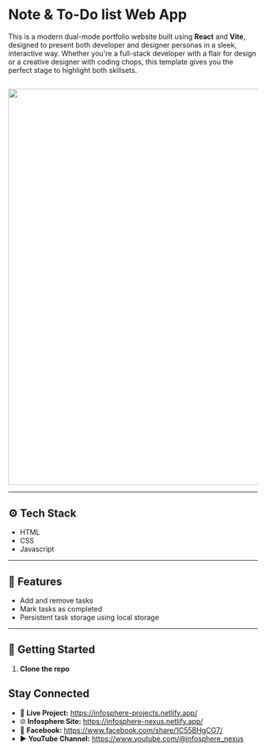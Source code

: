 # Note & To-Do list Web App

This is a modern dual-mode portfolio website built using **React** and **Vite**, designed to present both developer and designer personas in a sleek, interactive way. Whether you're a full-stack developer with a flair for design or a creative designer with coding chops, this template gives you the perfect stage to highlight both skillsets.

## 

  <p align="center">
  <img src="https://i.postimg.cc/65h2CkSQ/image.png" width="800"/>
  </p>

---

## ⚙️ Tech Stack

- HTML
- CSS
- Javascript
  
---

## 🧠 Features

- Add and remove tasks
- Mark tasks as completed
- Persistent task storage using local storage

---

## 🚀 Getting Started

1. **Clone the repo**

## Stay Connected

- 🔗 **Live Project:** https://infosphere-projects.netlify.app/
- 🌐 **Infosphere Site:** https://infosphere-nexus.netlify.app/ 
- 👤 **Facebook:** https://www.facebook.com/share/1C55BHgCG7/
- ▶️ **YouTube Channel:** https://www.youtube.com/@infosphere_nexus

